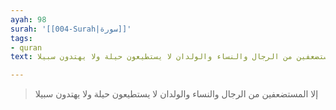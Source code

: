 ```yaml
---
ayah: 98
surah: '[[004-Surah|سورة]]'
tags:
- quran
text: إلا المستضعفين من الرجال والنساء والولدان لا يستطيعون حيلة ولا يهتدون سبيلا

---
```

> إلا المستضعفين من الرجال والنساء والولدان لا يستطيعون حيلة ولا يهتدون سبيلا

